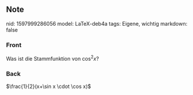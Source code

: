 ## Note
nid: 1597999286056
model: LaTeX-deb4a
tags: Eigene, wichtig
markdown: false

### Front
Was ist die Stammfunktion von $\cos ^{2} x$?

### Back
$\frac{1}{2}(x+\sin x \cdot \cos x)$
